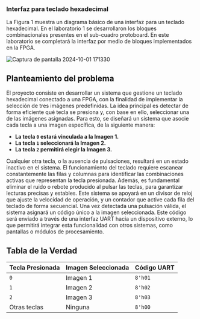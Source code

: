 ###   Interfaz para teclado hexadecimal
La Figura 1 muestra un diagrama básico de una interfaz para un teclado hexadecimal. En el
 laboratorio 1 se desarrollaron los bloques combinacionales presentes en el sub-cuadro protoboard.
 En este laboratorio se completará la interfaz por medio de bloques implementados en la FPGA.
 
 ![Captura de pantalla 2024-10-01 171330](https://github.com/user-attachments/assets/8654f870-8f90-4ca7-b785-eb6e64f8aace)

## Planteamiento del problema
El proyecto consiste en desarrollar un sistema que gestione un teclado hexadecimal conectado a una FPGA, con la finalidad de implementar la selección de tres imágenes predefinidas. La idea principal es detectar de forma eficiente qué tecla se presiona y, con base en ello, seleccionar una de las imágenes asignadas. Para esto, se diseñará un sistema que asocie cada tecla a una imagen específica, de la siguiente manera:

- **La tecla `0` estará vinculada a la Imagen 1.**
- **La tecla `1` seleccionará la Imagen 2.**
- **La tecla `2` permitirá elegir la Imagen 3.**

Cualquier otra tecla, o la ausencia de pulsaciones, resultará en un estado inactivo en el sistema.
El funcionamiento del teclado requiere escanear constantemente las filas y columnas para identificar las combinaciones activas que representan la tecla presionada. Además, es fundamental eliminar el ruido o rebote producido al pulsar las teclas, para garantizar lecturas precisas y estables. Este sistema se apoyará en un divisor de reloj que ajuste la velocidad de operación, y un contador que active cada fila del teclado de forma secuencial.
Una vez detectada una pulsación válida, el sistema asignará un código único a la imagen seleccionada. Este código será enviado a través de una interfaz UART hacia un dispositivo externo, lo que permitirá integrar esta funcionalidad con otros sistemas, como pantallas o módulos de procesamiento.
## Tabla de la Verdad
| **Tecla Presionada** | **Imagen Seleccionada** | **Código UART** |
|-----------------------|--------------------------|-----------------|
| `0`                  | Imagen 1                | `8'h01`         |
| `1`                  | Imagen 2                | `8'h02`         |
| `2`                  | Imagen 3                | `8'h03`         |
| Otras teclas         | Ninguna                 | `8'h00`         |

